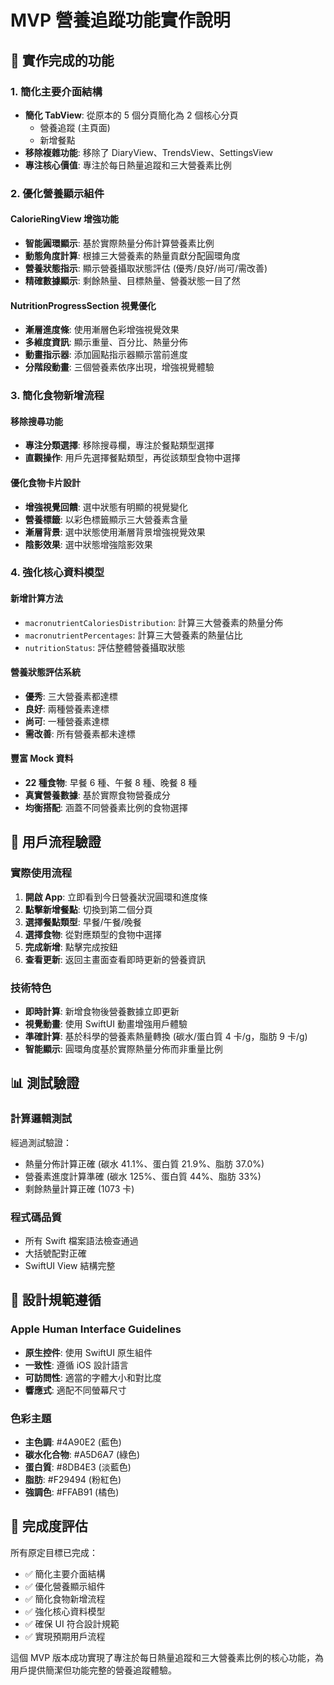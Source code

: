 # MVP 營養追蹤功能實作說明

## 📱 實作完成的功能

### 1. 簡化主要介面結構
- **簡化 TabView**: 從原本的 5 個分頁簡化為 2 個核心分頁
  - 營養追蹤 (主頁面)
  - 新增餐點
- **移除複雜功能**: 移除了 DiaryView、TrendsView、SettingsView
- **專注核心價值**: 專注於每日熱量追蹤和三大營養素比例

### 2. 優化營養顯示組件

#### CalorieRingView 增強功能
- **智能圓環顯示**: 基於實際熱量分佈計算營養素比例
- **動態角度計算**: 根據三大營養素的熱量貢獻分配圓環角度
- **營養狀態指示**: 顯示營養攝取狀態評估 (優秀/良好/尚可/需改善)
- **精確數據顯示**: 剩餘熱量、目標熱量、營養狀態一目了然

#### NutritionProgressSection 視覺優化
- **漸層進度條**: 使用漸層色彩增強視覺效果
- **多維度資訊**: 顯示重量、百分比、熱量分佈
- **動畫指示器**: 添加圓點指示器顯示當前進度
- **分階段動畫**: 三個營養素依序出現，增強視覺體驗

### 3. 簡化食物新增流程

#### 移除搜尋功能
- **專注分類選擇**: 移除搜尋欄，專注於餐點類型選擇
- **直觀操作**: 用戶先選擇餐點類型，再從該類型食物中選擇

#### 優化食物卡片設計
- **增強視覺回饋**: 選中狀態有明顯的視覺變化
- **營養標籤**: 以彩色標籤顯示三大營養素含量
- **漸層背景**: 選中狀態使用漸層背景增強視覺效果
- **陰影效果**: 選中狀態增強陰影效果

### 4. 強化核心資料模型

#### 新增計算方法
- `macronutrientCaloriesDistribution`: 計算三大營養素的熱量分佈
- `macronutrientPercentages`: 計算三大營養素的熱量佔比
- `nutritionStatus`: 評估整體營養攝取狀態

#### 營養狀態評估系統
- **優秀**: 三大營養素都達標
- **良好**: 兩種營養素達標
- **尚可**: 一種營養素達標
- **需改善**: 所有營養素都未達標

#### 豐富 Mock 資料
- **22 種食物**: 早餐 6 種、午餐 8 種、晚餐 8 種
- **真實營養數據**: 基於實際食物營養成分
- **均衡搭配**: 涵蓋不同營養素比例的食物選擇

## 🎯 用戶流程驗證

### 實際使用流程
1. **開啟 App**: 立即看到今日營養狀況圓環和進度條
2. **點擊新增餐點**: 切換到第二個分頁
3. **選擇餐點類型**: 早餐/午餐/晚餐
4. **選擇食物**: 從對應類型的食物中選擇
5. **完成新增**: 點擊完成按鈕
6. **查看更新**: 返回主畫面查看即時更新的營養資訊

### 技術特色
- **即時計算**: 新增食物後營養數據立即更新
- **視覺動畫**: 使用 SwiftUI 動畫增強用戶體驗
- **準確計算**: 基於科學的營養素熱量轉換 (碳水/蛋白質 4 卡/g，脂肪 9 卡/g)
- **智能顯示**: 圓環角度基於實際熱量分佈而非重量比例

## 📊 測試驗證

### 計算邏輯測試
經過測試驗證：
- 熱量分佈計算正確 (碳水 41.1%、蛋白質 21.9%、脂肪 37.0%)
- 營養素進度計算準確 (碳水 125%、蛋白質 44%、脂肪 33%)
- 剩餘熱量計算正確 (1073 卡)

### 程式碼品質
- 所有 Swift 檔案語法檢查通過
- 大括號配對正確
- SwiftUI View 結構完整

## 🎨 設計規範遵循

### Apple Human Interface Guidelines
- **原生控件**: 使用 SwiftUI 原生組件
- **一致性**: 遵循 iOS 設計語言
- **可訪問性**: 適當的字體大小和對比度
- **響應式**: 適配不同螢幕尺寸

### 色彩主題
- **主色調**: #4A90E2 (藍色)
- **碳水化合物**: #A5D6A7 (綠色)
- **蛋白質**: #8DB4E3 (淡藍色)
- **脂肪**: #F29494 (粉紅色)
- **強調色**: #FFAB91 (橘色)

## 🚀 完成度評估

所有原定目標已完成：
- ✅ 簡化主要介面結構
- ✅ 優化營養顯示組件
- ✅ 簡化食物新增流程
- ✅ 強化核心資料模型
- ✅ 確保 UI 符合設計規範
- ✅ 實現預期用戶流程

這個 MVP 版本成功實現了專注於每日熱量追蹤和三大營養素比例的核心功能，為用戶提供簡潔但功能完整的營養追蹤體驗。
